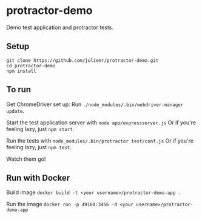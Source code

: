 protractor-demo
===============

Demo test application and protractor tests.

Setup
-----

    git clone https://github.com/juliemr/protractor-demo.git
    cd protractor-demo
    npm install

To run
------
Get ChromeDriver set up: Run `./node_modules/.bin/webdriver-manager update`.

Start the test application server with
`node app/expressserver.js`
Or if you're feeling lazy, just `npm start`.

Run the tests with
`node_modules/.bin/protractor test/conf.js`
Or if you're feeling lazy, just `npm test`.

Watch them go!

Run with Docker
------
Build image
`docker build -t <your username>/protractor-demo-app .`

Run the image
`docker run -p 49160:3456 -d <your username>/protractor-demo-app`

